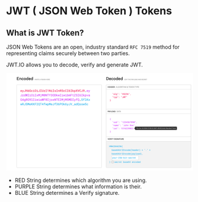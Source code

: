 # JWT ( JSON Web Token ) Tokens

## What is JWT Token?

JSON Web Tokens are an open, industry standard `RFC 7519` method for representing claims securely between two parties.

JWT.IO allows you to decode, verify and generate JWT.

<img src="./jwt.png" alt="jwt">

- RED String determines which algorithm you are using.
- PURPLE String determines what information is their.
- BLUE String determines a Verify signature.